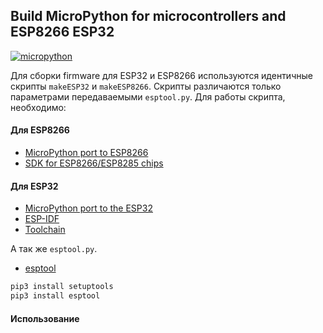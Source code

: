 ## Build MicroPython for microcontrollers and ESP8266 ESP32

[![micropython](https://user-images.githubusercontent.com/13176091/53680744-4dfcc080-3ce8-11e9-94e1-c7985181d6a5.png)](https://micropython.org/)

Для сборки firmware для ESP32 и ESP8266 используются идентичные скрипты ```makeESP32``` и ```makeESP8266```. Скрипты различаются только параметрами передаваемыми ```esptool.py```. Для работы скрипта, необходимо:

#### Для ESP8266
* [MicroPython port to ESP8266](https://github.com/micropython/micropython/tree/master/ports/esp8266#micropython-port-to-esp8266)
* [SDK for ESP8266/ESP8285 chips](https://github.com/pfalcon/esp-open-sdk)

#### Для ESP32
* [MicroPython port to the ESP32](https://github.com/micropython/micropython/tree/master/ports/esp32#micropython-port-to-the-esp32)
* [ESP-IDF](https://github.com/espressif/esp-idf#developing-with-esp-idf)
* [Toolchain](https://docs.espressif.com/projects/esp-idf/en/latest/get-started/linux-setup.html)

А так же ```esptool.py```.
* [esptool](https://github.com/espressif/esptool)

```bash
pip3 install setuptools
pip3 install esptool
```

#### Использование

